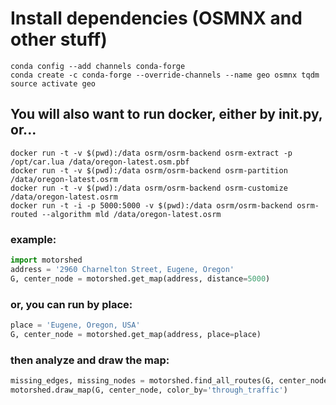 # Install dependencies (OSMNX and other stuff)

```
conda config --add channels conda-forge 
conda create -c conda-forge --override-channels --name geo osmnx tqdm
source activate geo
```

## You will also want to run docker, either by init.py, or...
```
docker run -t -v $(pwd):/data osrm/osrm-backend osrm-extract -p /opt/car.lua /data/oregon-latest.osm.pbf
docker run -t -v $(pwd):/data osrm/osrm-backend osrm-partition /data/oregon-latest.osrm
docker run -t -v $(pwd):/data osrm/osrm-backend osrm-customize /data/oregon-latest.osrm
docker run -t -i -p 5000:5000 -v $(pwd):/data osrm/osrm-backend osrm-routed --algorithm mld /data/oregon-latest.osrm
```

### example:

```python
import motorshed
address = '2960 Charnelton Street, Eugene, Oregon'
G, center_node = motorshed.get_map(address, distance=5000)
```

### or, you can run by place:
```python
place = 'Eugene, Oregon, USA'
G, center_node = motorshed.get_map(address, place=place)
```


### then analyze and draw the map:
```python
missing_edges, missing_nodes = motorshed.find_all_routes(G, center_node)
motorshed.draw_map(G, center_node, color_by='through_traffic')
```
